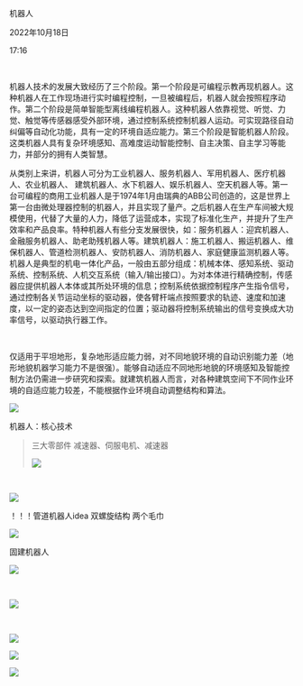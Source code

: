 机器人

2022年10月18日

17:16

 

机器人技术的发展大致经历了三个阶段。第一个阶段是可编程示教再现机器人。这种机器人在工作现场进行实时编程控制，一旦被编程后，机器人就会按照程序动作。第二个阶段是简单智能型离线编程机器人。这种机器人依靠视觉、听觉、力觉、触觉等传感器感受外部环境，通过控制系统控制机器人运动。可实现路径自动纠偏等自动化功能，具有一定的环境自适应能力。第三个阶段是智能机器人阶段。这类机器人具有复杂环境感知、高难度运动智能控制、自主决策、自主学习等能力，并部分的拥有人类智慧。

从类别上来讲，机器人可分为工业机器人、服务机器人、军用机器人、医疗机器人、农业机器人、 建筑机器人、水下机器人、娱乐机器人、空天机器人等。第一台可编程的商用工业机器人是于1974年1月由瑞典的ABB公司创造的，这是世界上第一台由微处理器控制的机器人，并且实现了量产。之后机器人在生产车间被大规模使用，代替了大量的人力，降低了运营成本，实现了标准化生产，并提升了生产效率和产品良率。特种机器人有些分支发展很快，如：服务机器人：迎宾机器人、金融服务机器人、助老助残机器人等。建筑机器人：施工机器人、搬运机器人、维保机器人、管道检测机器人、安防机器人、消防机器人、家庭健康监测机器人等。 机器人是典型的机电一体化产品，一般由五部分组成：机械本体、感知系统、驱动系统、控制系统、人机交互系统（输入/输出接口）。为对本体进行精确控制，传感器应提供机器人本体或其所处环境的信息；控制系统依据控制程序产生指令信号，通过控制各关节运动坐标的驱动器，使各臂杆端点按照要求的轨迹、速度和加速度，以一定的姿态达到空间指定的位置；驱动器将控制系统输出的信号变换成大功率信号，以驱动执行器工作。

 

仅适用于平坦地形，复杂地形适应能力弱，对不同地貌环境的自动识别能力差（地形地貌机器学习能力不是很强）。能够自动适应不同地形地貌的环境感知及智能控制方法仍需进一步研究和探索。就建筑机器人而言，对各种建筑空间下不同作业环境的自适应能力较差，不能根据作业环境自动调整结构和算法。

![](../../../assets/005_机器人_000.png)

机器人：核心技术

> 三大零部件 减速器、伺服电机、减速器
>
> ![](../../../assets/005_机器人_001.png)

 

![](../../../assets/005_机器人_002.png)

！！！管道机器人idea 双螺旋结构 两个毛巾

![](../../../assets/005_机器人_003.png)

固建机器人

![](../../../assets/005_机器人_004.png)

 

![](../../../assets/005_机器人_003.png)

 

![](../../../assets/005_机器人_005.png)

![](../../../assets/005_机器人_006.png)

![](../../../assets/005_机器人_007.png)

 
